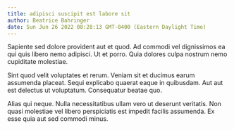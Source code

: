 ```yaml
---
title: adipisci suscipit est labore sit
author: Beatrice Bahringer
date: Sun Jun 26 2022 08:28:13 GMT-0400 (Eastern Daylight Time)
---
```

Sapiente sed dolore provident aut et quod. Ad commodi vel dignissimos ea qui quis libero nemo adipisci. Ut et porro. Quia dolores culpa nostrum nemo cupiditate molestiae.

 Sint quod velit voluptates et rerum. Veniam sit et ducimus earum assumenda placeat. Sequi explicabo quaerat eaque in quibusdam. Aut aut est delectus ut voluptatum. Consequatur beatae quo.

 Alias qui neque. Nulla necessitatibus ullam vero ut deserunt veritatis. Non quasi molestiae vel libero perspiciatis est impedit facilis assumenda. Ex esse quia aut sed commodi minus.